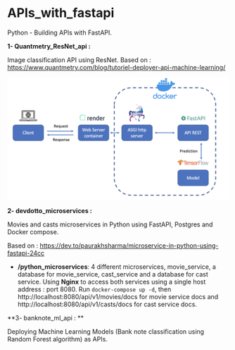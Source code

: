 # APIs_with_fastapi
Python - Building APIs with FastAPI.


**1- Quantmetry_ResNet_api :**

Image classification API using ResNet. Based on : https://www.quantmetry.com/blog/tutoriel-deployer-api-machine-learning/

<img src="https://github.com/GitTeaching/APIs_with_fastapi/blob/main/quantmetry_ResNet_api/architecture.png" width=600 />

**2- devdotto_microservices :**

Movies and casts microservices in Python using FastAPI, Postgres and Docker compose. 

Based on : https://dev.to/paurakhsharma/microservice-in-python-using-fastapi-24cc

- **/python_microservices**: 4 different microservices, movie_service, a database for movie_service, cast_service and a database for cast service. Using **Nginx** to access both services using a single host address : port 8080. Run ```docker-compose up -d```, then http://localhost:8080/api/v1/movies/docs for movie service docs and http://localhost:8080/api/v1/casts/docs for cast service docs.

**3- banknote_ml_api : **

Deploying Machine Learning Models (Bank note classification using Random Forest algorithm) as APIs.

